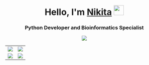 <div align="center">
    <h1>Hello, I'm <a href="https://hukumabob.github.io/" target="_blank">Nikita</a> <img src="https://github.com/blackcater/blackcater/raw/main/images/Hi.gif" height="32"/></h1>
    <h3>Python Developer and Bioinformatics Specialist</h3>
</div>

<div align="center">   
    <img src="https://github-profile-summary-cards.vercel.app/api/cards/profile-details?username=HukumaBob&theme=github_dark" />
</div>

<div align="center">
    <table>
        <tr>
            <td> <img src="https://github-profile-summary-cards.vercel.app/api/cards/most-commit-language?username=HukumaBob&theme=github_dark" /></td>
            <td><img src="https://github-profile-summary-cards.vercel.app/api/cards/repos-per-language?username=HukumaBob&theme=solarized_dark" /></td>
        </tr>
        <tr>
            <td><img src="https://github-profile-summary-cards.vercel.app/api/cards/stats?username=HukumaBob&theme=solarized_dark" /></td>
            <td><img src="https://github-profile-summary-cards.vercel.app/api/cards/productive-time?username=HukumaBob&theme=solarized_dark" /></td>
        </tr>
    </table>
</div>
